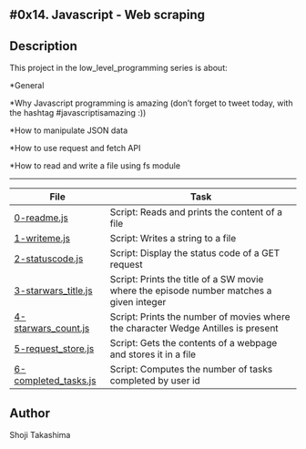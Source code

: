 #0x14. Javascript - Web scraping
---
## Description

This project in the low_level_programming series is about:

*General

*Why Javascript programming is amazing (don’t forget to tweet today, with the hashtag #javascriptisamazing :))

*How to manipulate JSON data

*How to use request and fetch API

*How to read and write a file using fs module

---
File|Task
---|---
[0-readme.js](./0-readme.js) | Script: Reads and prints the content of a file
[1-writeme.js](./1-writeme.js) | Script: Writes a string to a file
[2-statuscode.js](./2-statuscode.js) | Script: Display the status code of a GET request
[3-starwars_title.js](./3-starwars_title.js) | Script: Prints the title of a SW movie where the episode number matches a given integer
[4-starwars_count.js](./4-starwars_count.js) | Script: Prints the number of movies where the character Wedge Antilles is present
[5-request_store.js](./5-request_store.js) | Script: Gets the contents of a webpage and stores it in a file
[6-completed_tasks.js](./6-completed_tasks.js) | Script: Computes the number of tasks completed by user id

## Author
 Shoji Takashima
